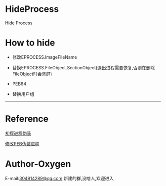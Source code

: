 # HideProcess
Hide Process
# How to hide



- 修改EPROCESS.ImageFileName
- 替换EPROCESS.FileObject.SectionObject(退出进程需要恢复,否则在删除FileObject时会蓝屏)
- PEB64

- 替换用户组

---

# Reference

[初探进程伪装](https://xz.aliyun.com/t/10435)

[修改PEB伪装进程](https://macchiato.ink/hst/nwst/PEB/)

# Author-Oxygen

E-mail:304914289@qq.com
新建的群,没啥人,欢迎进入
